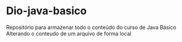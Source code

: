 # Dio-java-basico
Repositório para armazenar todo o conteúdo do curso de Java Básico
Alterando o conteudo de um arquivo de forma local